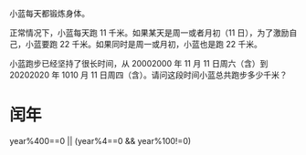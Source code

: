 小蓝每天都锻炼身体。

正常情况下，小蓝每天跑 11 千米。如果某天是周一或者月初（11 日），为了激励自己，小蓝要跑 22 千米。如果同时是周一或月初，小蓝也是跑 22 千米。

小蓝跑步已经坚持了很长时间，从 20002000 年 11 月 11 日周六（含）到 20202020 年 1010 月 11 日周四（含）。请问这段时间小蓝总共跑步多少千米？



#  闰年

year%400==0  ||  (year%4==0 && year%100!=0)